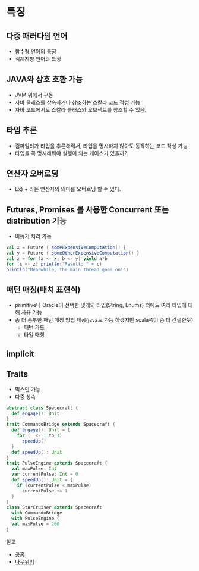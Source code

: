 # 특징

## 다중 패러다임 언어
- 함수형 언어의 특징
- 객체지향 언어의 특징

## JAVA와 상호 호환 가능
- JVM 위에서 구동
- 자바 클래스를 상속하거나 참조하는 스칼라 코드 작성 가능  
- 자바 코드에서도 스칼라 클래스와 오브젝트를 참조할 수 있음.

## 타입 추론
- 컴파일러가 타입을 추론해줘서, 타입을 명시하지 않아도 동작하는 코드 작성 가능
- 타입을 꼭 명시해줘야 실행이 되는 케이스가 있을까?

## 연산자 오버로딩
- Ex) + 라는 연산자의 의미를 오버로딩 할 수 있다.

## Futures, Promises 를 사용한 Concurrent 또는 distribution 기능
- 비동기 처리 가능

```scala
val x = Future { someExpensiveComputation() }
val y = Future { someOtherExpensiveComputation() }
val z = for (a <- x; b <- y) yield a*b
for (c <- z) println("Result: " + c)
println("Meanwhile, the main thread goes on!")
```

## 패턴 매칭(매치 표현식)
- primitive나 Oracle이 선택한 몇개의 타입(String, Enums) 외에도 여러 타입에 대해 사용 가능
- 좀 더 풍부한 패턴 매칭 방법 제공(java도 가능 하겠지만 scala쪽이 좀 더 간결한듯)
  - 패턴 가드
  - 타입 매칭

## implicit

## Traits
- 믹스인 가능
- 다중 상속
```scala
abstract class Spacecraft {
  def engage(): Unit
}
trait CommandoBridge extends Spacecraft {
  def engage(): Unit = {
    for (_ <- 1 to 3)
      speedUp()
  }
  def speedUp(): Unit
}
trait PulseEngine extends Spacecraft {
  val maxPulse: Int
  var currentPulse: Int = 0
  def speedUp(): Unit = {
    if (currentPulse < maxPulse)
      currentPulse += 1
  }
}
class StarCruiser extends Spacecraft
  with CommandoBridge
  with PulseEngine {
  val maxPulse = 200
}
```

참고
- [공홈](https://www.scala-lang.org/)
- [나무위키](https://namu.wiki/w/Scala)
